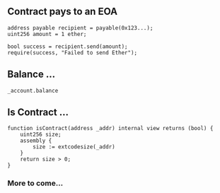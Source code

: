 

## Contract pays to an EOA

```
address payable recipient = payable(0x123...); 
uint256 amount = 1 ether; 

bool success = recipient.send(amount);
require(success, "Failed to send Ether");

```


## Balance ...

```
_account.balance

```

## Is Contract ...


```
function isContract(address _addr) internal view returns (bool) {
    uint256 size;
    assembly {
        size := extcodesize(_addr)
    }
    return size > 0;
}

```

### More to come...
